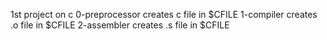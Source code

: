 1st project on c
0-preprocessor creates c file in $CFILE
1-compiler creates .o file in $CFILE
2-assembler creates .s file in $CFILE
